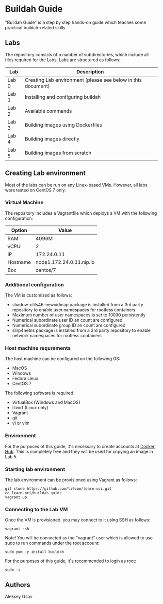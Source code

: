 # Buildah Guide
"Buildah Guide" is a step by step hands-on guide which teaches some practical buildah-related skills


## Labs
The repository consists of a number of subdirectories, which include all files required for the Labs.
Labs are structured as follows:

Lab    | Description
------ | -----------
Lab 0  | Creating Lab environment (please see below in this document)
Lab 1  | Installing and configuring buildah
Lab 2  | Available commands
Lab 3  | Building images using Dockerfiles
Lab 4  | Building images directly
Lab 5  | Building images from scratch


## Creating Lab environment
Most of the labs can be run on any Linux-based VMs. However, all labs were tested on CentOS 7 only.


### Virtual Machine
The repository includes a Vagrantfile which deploys a VM with the following configuration:

Option   | Value
-------- | -----
RAM      | 4096M
vCPU     | 2
IP       | 172.24.0.11
Hostname | node1.172.24.0.11.nip.io
Box      | centos/7


### Additional configuration

The VM is customized as follows:
- shadow-utils46-newxidmap package is installed from a 3rd party repository to enable user namespaces for rootless containers
- Maximum number of user namespaces is set to 10000 persistently
- Numerical subordinate user ID an count are configured
- Numerical subordinate group ID an count are configured
- slirp4netns package is installed from a 3rd party repository to enable network namespaces for rootless containers


### Host machine requrements

The host machine can be configured on the following OS:
- MacOS
- Windows
- Fedora Linux
- CentOS 7

The following software is required:
- VirtualBox (Windows and MacOS)
- libvirt (Linux only)
- Vagrant
- git
- vi or vim


### Environment
For the purposes of this guide, it's necessary to create accounts at [Docker Hub](https://hub.docker.com/). This is completely free and they will be used for copying an image in Lab 5.


### Starting lab environment
The lab environment can be provisioned using Vagrant as follows:

```
git clone https://github.com/li9com/learn-oci.git
cd learn-oci/buildah_guide
vagrant up
```

### Connecting to the Lab VM

Once the VM is provisioned, you may connect to it using SSH as follows:

```
vagrant ssh
```

Note! You will be connected as the "vagrant" user which is allowed to use sudo to run commands under the root account:

```
sudo yum -y install buildah
```

For the purposes of this guide, it's recommended to login as root:

```
sudo -i
```

## Authors
Aleksey Usov
